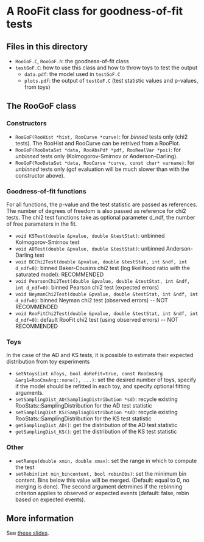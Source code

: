 # A RooFit class for goodness-of-fit tests

## Files in this directory
*  ``RooGoF.C``, ``RooGoF.h``: the goodness-of-fit class
* ``testGoF.C``: how to use this class and how to throw toys to test the output
   * ``data.pdf``: the model used in ``testGoF.C``
   * ``plots.pdf``: the output of ``testGoF.C`` (test statistic values and p-values, from toys)

## The RooGoF class
### Constructors
* ``RooGoF(RooHist *hist, RooCurve *curve)``: for *binned* tests only (chi2 tests). The RooHist and RooCurve can be retrived from a RooPlot.
* ``RooGoF(RooDataSet *data, RooAbsPdf *pdf, RooRealVar *poi)``: for *unbinned* tests only (Kolmogorov-Smirnov or Anderson-Darling).
* ``RooGoF(RooDataSet *data, RooCurve *curve, const char* varname)``: for *unbinned* tests only (gof evaluation will be much slower than with the constructor above).

### Goodness-of-fit functions
For all functions, the p-value and the test statistic are passed as references. The number of degrees of freedom is also passed as reference for chi2 tests.
The chi2 test functions take as optional parameter d_ndf, the number of free parameters in the fit.
* ``void KSTest(double &pvalue, double &testStat)``: unbinned Kolmogorov-Smirnov test
* ``void ADTest(double &pvalue, double &testStat)``: unbinned Anderson-Darling test
* ``void BCChi2Test(double &pvalue, double &testStat, int &ndf, int d_ndf=0)``: binned Baker-Cousins chi2 test (log likelihood ratio with the saturated model): RECOMMENDED
* ``void PearsonChi2Test(double &pvalue, double &testStat, int &ndf, int d_ndf=0)``: binned Pearson chi2 test (expected errors)
* ``void NeymanChi2Test(double &pvalue, double &testStat, int &ndf, int d_ndf=0)``: binned Neyman chi2 test (observed errors) -- NOT RECOMMENDED
* ``void RooFitChi2Test(double &pvalue, double &testStat, int &ndf, int d_ndf=0)``: default RooFit chi2 test (using observed errors) -- NOT RECOMMENDED

### Toys
In the case of the AD and KS tests, it is possible to estimate their expected distribution from toy experiments
* ``setNtoys(int nToys, bool doReFit=true, const RooCmsArg &arg1=RooCmsArg::none(), ...)``: set the desired number of toys, specify if the model should be refitted in each toy, and specify optional fitting arguments.
* ``setSamplingDist_AD(SamplingDistribution *sd)``: recycle existing RooStats::SamplingDistribution for the AD test statistic
* ``setSamplingDist_KS(SamplingDistribution *sd)``: recycle existing RooStats::SamplingDistribution for the KS test statistic
* ``getSamplingDist_AD()``: get the distribution of the AD test statistic
* ``getSamplingDist_KS()``: get the distribution of the KS test statistic

### Other
* ``setRange(double xmin, double xmax)``: set the range in which to compute the test
* ``setRebin(int min_bincontent, bool rebinObs)``: set the minimum bin content. Bins below this value will be merged. (Default: equal to 0, no merging is done). The second argument detrmines if the rebinning criterion applies to observed or expected events (default: false, rebin based on expected events).

## More information
See [these slides](https://indico.cern.ch/event/706009/contributions/2906952/attachments/1607035/2550282/chapon_GoF_20180226.pdf).
